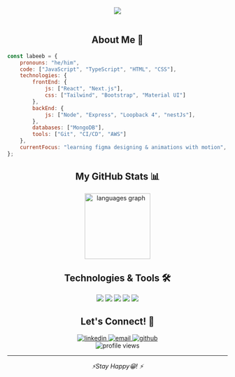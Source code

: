 <!-- Header Section -->
<div align="center">
  <div>
    <img src="https://readme-typing-svg.demolab.com/?lines=👋+Hey,+I'm+Labeeb+Shareef;Full+Stack+Developer;Always+learning+new+things&font=Fira%20Code&center=true&width=440&height=45&color=f75c7e&vCenter=true&pause=1000&size=22" />
  </div>
</div>

<br/>

<!-- About Me Section -->
<h2 align="center">About Me 🚀</h2>

```javascript
const labeeb = {
    pronouns: "he/him",
    code: ["JavaScript", "TypeScript", "HTML", "CSS"],
    technologies: {
        frontEnd: {
            js: ["React", "Next.js"],
            css: ["Tailwind", "Bootstrap", "Material UI"]
        },
        backEnd: {
            js: ["Node", "Express", "Loopback 4", "nestJs"],
        },
        databases: ["MongoDB"],
        tools: ["Git", "CI/CD", "AWS"]
    },
    currentFocus: "learning figma designing & animations with motion",
};
```

<!-- Stats Section -->
<h2 align="center">My GitHub Stats 📊</h2>
<div align="center">
  <img src="https://github-readme-stats.vercel.app/api/top-langs?username=labeebshareef&locale=en&hide_title=false&layout=compact&card_width=320&langs_count=6&theme=radical&hide_border=true" height="150" alt="languages graph" />
</div>

<!-- Skills Section -->
<h2 align="center">Technologies & Tools 🛠️</h2>

<div align="center">
  <img src="https://img.shields.io/badge/JavaScript-F7DF1E?style=for-the-badge&logo=javascript&logoColor=black" />
  <img src="https://img.shields.io/badge/React-61DAFB?style=for-the-badge&logo=react&logoColor=black" />
  <img src="https://img.shields.io/badge/Node.js-339933?style=for-the-badge&logo=node.js&logoColor=white" />
<!--   <img src="https://img.shields.io/badge/Python-3776AB?style=for-the-badge&logo=python&logoColor=white" /> -->
  <img src="https://img.shields.io/badge/MongoDB-47A248?style=for-the-badge&logo=mongodb&logoColor=white" />
<!--   <img src="https://img.shields.io/badge/Docker-2496ED?style=for-the-badge&logo=docker&logoColor=white" /> -->
  <img src="https://img.shields.io/badge/AWS-232F3E?style=for-the-badge&logo=amazon-aws&logoColor=white" />
</div>

<!-- Connect Section -->
<h2 align="center">Let's Connect! 🤝</h2>

<div align="center">
  <a href="https://www.linkedin.com/in/labeeb-shareef" target="_blank">
    <img src="https://img.shields.io/badge/LinkedIn-0077B5?style=for-the-badge&logo=linkedin&logoColor=white" alt="linkedin" />
  </a>
  <a href="mailto:labeebshareef96@gmail.com">
    <img src="https://img.shields.io/badge/Email-D14836?style=for-the-badge&logo=gmail&logoColor=white" alt="email" />
  </a>
  <a href="https://github.com/labeebshareef" target="_blank">
    <img src="https://img.shields.io/badge/GitHub-100000?style=for-the-badge&logo=github&logoColor=white" alt="github" />
  </a>
</div>

<!-- Footer -->
<div align="center">
  <img src="https://komarev.com/ghpvc/?username=labeebshareef&color=blueviolet&style=flat-square&label=Profile+Views" alt="profile views" />
</div>

---

<div align="center">
  <i>⚡Stay Happy😁! ⚡</i>
</div>
